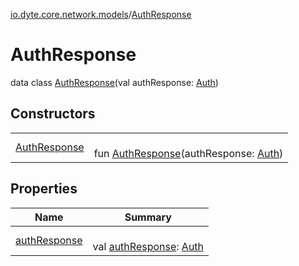 [io.dyte.core.network.models](../index.md)/[AuthResponse](index.md)

# AuthResponse


data class [AuthResponse](index.md)(val authResponse: [Auth](../-auth/index.md))

## Constructors

| | |
|---|---|
| [AuthResponse](-auth-response.md) | <br/>fun [AuthResponse](-auth-response.md)(authResponse: [Auth](../-auth/index.md)) |

## Properties

| Name | Summary |
|---|---|
| [authResponse](auth-response.md) | <br/>val [authResponse](auth-response.md): [Auth](../-auth/index.md) |
